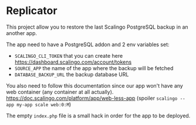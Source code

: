 # Replicator

This project allow you to restore the last Scalingo PostgreSQL backup in an another app.

The app need to have a PostgreSQL addon and 2 env variables set:
- `SCALINGO_CLI_TOKEN` that you can create here https://dashboard.scalingo.com/account/tokens
- `SOURCE_APP` the name of the app where the backup will be fetched
- `DATABASE_BACKUP_URL` the backup database URL

You also need to follow this documentation since our app won't have any web container (any container at all actually).
https://doc.scalingo.com/platform/app/web-less-app (spoiler `scalingo --app my-app scale web:0:M`)

The empty `index.php` file is a small hack in order for the app to be deployed.
